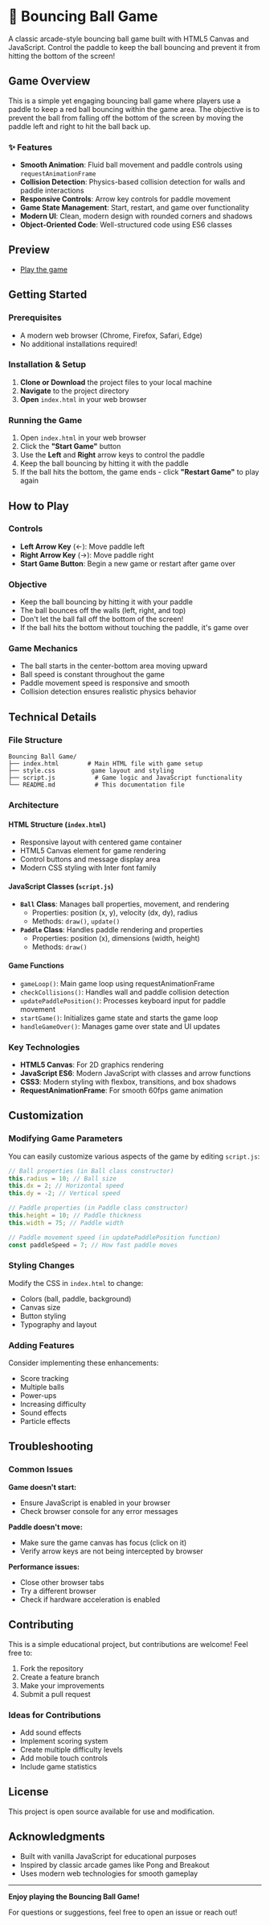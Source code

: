 # 🏓 Bouncing Ball Game

A classic arcade-style bouncing ball game built with HTML5 Canvas and JavaScript. Control the paddle to keep the ball bouncing and prevent it from hitting the bottom of the screen!


##  Game Overview

This is a simple yet engaging bouncing ball game where players use a paddle to keep a red ball bouncing within the game area. The objective is to prevent the ball from falling off the bottom of the screen by moving the paddle left and right to hit the ball back up.

### ✨ Features

- **Smooth Animation**: Fluid ball movement and paddle controls using `requestAnimationFrame`
- **Collision Detection**: Physics-based collision detection for walls and paddle interactions
- **Responsive Controls**: Arrow key controls for paddle movement
- **Game State Management**: Start, restart, and game over functionality
- **Modern UI**: Clean, modern design with rounded corners and shadows
- **Object-Oriented Code**: Well-structured code using ES6 classes

## Preview

- [Play the game](https://haseebjaved4212.github.io/Bouncing-Ball-Game/)


##  Getting Started

### Prerequisites

- A modern web browser (Chrome, Firefox, Safari, Edge)
- No additional installations required!

### Installation & Setup

1. **Clone or Download** the project files to your local machine
2. **Navigate** to the project directory
3. **Open** `index.html` in your web browser



### Running the Game

1. Open `index.html` in your web browser
2. Click the **"Start Game"** button
3. Use the **Left** and **Right** arrow keys to control the paddle
4. Keep the ball bouncing by hitting it with the paddle
5. If the ball hits the bottom, the game ends - click **"Restart Game"** to play again

##  How to Play

### Controls

- **Left Arrow Key** (←): Move paddle left
- **Right Arrow Key** (→): Move paddle right
- **Start Game Button**: Begin a new game or restart after game over

### Objective

- Keep the ball bouncing by hitting it with your paddle
- The ball bounces off the walls (left, right, and top)
- Don't let the ball fall off the bottom of the screen!
- If the ball hits the bottom without touching the paddle, it's game over

### Game Mechanics

- The ball starts in the center-bottom area moving upward
- Ball speed is constant throughout the game
- Paddle movement speed is responsive and smooth
- Collision detection ensures realistic physics behavior

## Technical Details

### File Structure

```
Bouncing Ball Game/
├── index.html        # Main HTML file with game setup
├── style.css          game layout and styling
├── script.js           # Game logic and JavaScript functionality
└── README.md           # This documentation file
```

### Architecture

#### **HTML Structure** (`index.html`)

- Responsive layout with centered game container
- HTML5 Canvas element for game rendering
- Control buttons and message display area
- Modern CSS styling with Inter font family

#### **JavaScript Classes** (`script.js`)

- **`Ball` Class**: Manages ball properties, movement, and rendering
  - Properties: position (x, y), velocity (dx, dy), radius
  - Methods: `draw()`, `update()`
- **`Paddle` Class**: Handles paddle rendering and properties
  - Properties: position (x), dimensions (width, height)
  - Methods: `draw()`

#### **Game Functions**

- `gameLoop()`: Main game loop using requestAnimationFrame
- `checkCollisions()`: Handles wall and paddle collision detection
- `updatePaddlePosition()`: Processes keyboard input for paddle movement
- `startGame()`: Initializes game state and starts the game loop
- `handleGameOver()`: Manages game over state and UI updates

### Key Technologies

- **HTML5 Canvas**: For 2D graphics rendering
- **JavaScript ES6**: Modern JavaScript with classes and arrow functions
- **CSS3**: Modern styling with flexbox, transitions, and box shadows
- **RequestAnimationFrame**: For smooth 60fps game animation

##  Customization

### Modifying Game Parameters

You can easily customize various aspects of the game by editing `script.js`:

```javascript
// Ball properties (in Ball class constructor)
this.radius = 10; // Ball size
this.dx = 2; // Horizontal speed
this.dy = -2; // Vertical speed

// Paddle properties (in Paddle class constructor)
this.height = 10; // Paddle thickness
this.width = 75; // Paddle width

// Paddle movement speed (in updatePaddlePosition function)
const paddleSpeed = 7; // How fast paddle moves
```

### Styling Changes

Modify the CSS in `index.html` to change:

- Colors (ball, paddle, background)
- Canvas size
- Button styling
- Typography and layout

### Adding Features

Consider implementing these enhancements:

- Score tracking
- Multiple balls
- Power-ups
- Increasing difficulty
- Sound effects
- Particle effects

##  Troubleshooting

### Common Issues

**Game doesn't start:**

- Ensure JavaScript is enabled in your browser
- Check browser console for any error messages

**Paddle doesn't move:**

- Make sure the game canvas has focus (click on it)
- Verify arrow keys are not being intercepted by browser

**Performance issues:**

- Close other browser tabs
- Try a different browser
- Check if hardware acceleration is enabled

##  Contributing

This is a simple educational project, but contributions are welcome! Feel free to:

1. Fork the repository
2. Create a feature branch
3. Make your improvements
4. Submit a pull request

### Ideas for Contributions

- Add sound effects
- Implement scoring system
- Create multiple difficulty levels
- Add mobile touch controls
- Include game statistics

##  License

This project is open source available for use and modification.

##  Acknowledgments

- Built with vanilla JavaScript for educational purposes
- Inspired by classic arcade games like Pong and Breakout
- Uses modern web technologies for smooth gameplay

---

**Enjoy playing the Bouncing Ball Game!**

For questions or suggestions, feel free to open an issue or reach out!

